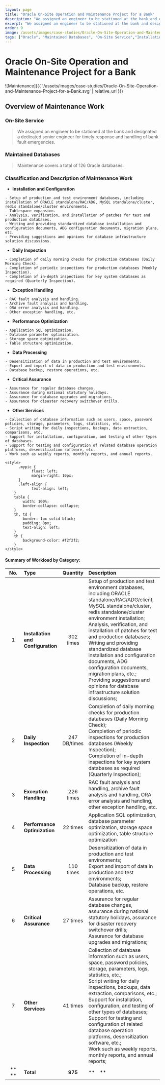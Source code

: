 ```yaml
---
layout: page
title: "Oracle On-Site Operation and Maintenance Project for a Bank"
description: "We assigned an engineer to be stationed at the bank and designated a dedicated senior engineer for timely response and handling of bank fault emergencies."
excerpt: "We assigned an engineer to be stationed at the bank and designated a dedicated senior engineer for timely response and handling of bank fault emergencies."
order: 9
image: /assets/images/case-studies/Oracle-On-Site-Operation-and-Maintenance-Project-for-a-Bank.svg
tags: ["Oracle", "Maintained Databases", "On-Site Service","Installation and Configuration","Daily Inspection","Exception Handling","Performance Optimization","Data Processing","Critical Assurance"]
---
```

# Oracle On-Site Operation and Maintenance Project for a Bank
![Maintenance]({{ '/assets/images/case-studies/Oracle-On-Site-Operation-and-Maintenance-Project-for-a-Bank.svg' | relative_url }})

## Overview of Maintenance Work  

### On-Site Service  
> We assigned an engineer to be stationed at the bank and designated a dedicated senior engineer for timely response and handling of bank fault emergencies.  

### Maintained Databases  
> Maintenance covers a total of 126 Oracle databases.  

### Classification and Description of Maintenance Work  

- **Installation and Configuration**  
<!-- -->  
    - Setup of production and test environment databases, including installation of ORACLE standalone/RAC/ADG, MySQL standalone/cluster, redis standalone/cluster environments.  
    - Tablespace expansion.  
    - Analysis, verification, and installation of patches for test and production databases.  
    - Writing and providing standardized database installation and configuration documents, ADG configuration documents, migration plans, etc.  
    - Providing suggestions and opinions for database infrastructure solution discussions.  

- **Daily Inspection**  
<!-- -->  
    - Completion of daily morning checks for production databases (Daily Morning Check).  
    - Completion of periodic inspections for production databases (Weekly Inspection).  
    - Completion of in-depth inspections for key system databases as required (Quarterly Inspection).  

- **Exception Handling**  
<!-- -->  
    - RAC fault analysis and handling.  
    - Archive fault analysis and handling.  
    - ORA error analysis and handling.  
    - Other exception handling, etc.  

- **Performance Optimization**  
<!-- -->  
    - Application SQL optimization.  
    - Database parameter optimization.  
    - Storage space optimization.  
    - Table structure optimization.  

- **Data Processing**  
<!-- -->  
    - Desensitization of data in production and test environments.  
    - Export and import of data in production and test environments.  
    - Database backup, restore operations, etc.  

- **Critical Assurance**  
<!-- -->  
    - Assurance for regular database changes.  
    - Assurance during national statutory holidays.  
    - Assurance for database upgrades and migrations.  
    - Assurance for disaster recovery switchover drills.  

- **Other Services**  
<!-- -->  
    - Collection of database information such as users, space, password policies, storage, parameters, logs, statistics, etc.  
    - Script writing for daily inspections, backups, data extraction, comparisons, etc.  
    - Support for installation, configuration, and testing of other types of databases.  
    - Support for testing and configuration of related database operation platforms, desensitization software, etc.  
    - Work such as weekly reports, monthly reports, and annual reports.  

    <style>
          .mypic {
                float: left;  
                margin-right: 10px;
          }
          .left-align {
                text-align: left;
        }
        table {
            width: 100%;
            border-collapse: collapse;
        }
        th, td {
            border: 1px solid black;
            padding: 8px;
            text-align: left;
        }
        th {
            background-color: #f2f2f2;
        }
    </style>

#### Summary of Workload by Category:  

| **No.** | **Type**             | **Quantity** | **Description**                                                                                                                               |
| :-----: | :------------------- | :----------: | :-------------------------------------------------------------------------------------------------------------------------------------------- |
|    1    | **Installation and Configuration** |    302 times | Setup of production and test environment databases, including ORACLE standalone/RAC/ADG/client, MySQL standalone/cluster, redis standalone/cluster environment installation; <br> Analysis, verification, and installation of patches for test and production databases; <br> Writing and providing standardized database installation and configuration documents, ADG configuration documents, migration plans, etc.; <br> Providing suggestions and opinions for database infrastructure solution discussions; |
|    2    | **Daily Inspection** |  247 DB/times   | Completion of daily morning checks for production databases (Daily Morning Check); <br> Completion of periodic inspections for production databases (Weekly Inspection); <br> Completion of in-depth inspections for key system databases as required (Quarterly Inspection); |
|    3    | **Exception Handling** |    226 times | RAC fault analysis and handling, archive fault analysis and handling, ORA error analysis and handling, other exception handling, etc.                                                                 |
|    4    | **Performance Optimization** |     22 times | Application SQL optimization, database parameter optimization, storage space optimization, table structure optimization                                                                                |
|    5    | **Data Processing**  |    110 times | Desensitization of data in production and test environments; <br> Export and import of data in production and test environments; <br> Database backup, restore operations, etc.                                 |
|    6    | **Critical Assurance** |     27 times | Assurance for regular database changes, assurance during national statutory holidays, assurance for disaster recovery switchover drills; <br> Assurance for database upgrades and migrations;               |
|    7    | **Other Services**   |     41 times | Collection of database information such as users, space, password policies, storage, parameters, logs, statistics, etc.; <br> Script writing for daily inspections, backups, data extraction, comparisons, etc.; <br> Support for installation, configuration, and testing of other types of databases; <br> Support for testing and configuration of related database operation platforms, desensitization software, etc.; <br> Work such as weekly reports, monthly reports, and annual reports; |
| **　**  | **Total**            |   **975**    | **　**                                                                                                                                        |

